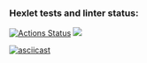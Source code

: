 ### Hexlet tests and linter status:
[![Actions Status](https://github.com/Grand9/java-project-61/actions/workflows/hexlet-check.yml/badge.svg)](https://github.com/Grand9/java-project-61/actions)
<a href="https://codeclimate.com/github/Grand9/java-project-61/maintainability"><img src="https://api.codeclimate.com/v1/badges/b890b7116438bbbc26dd/maintainability" /></a>

 [![asciicast]({https://asciinema.org/a/bhx5gQZJEex5VwdAWIU0W409s}.svg)]({ссылка})
